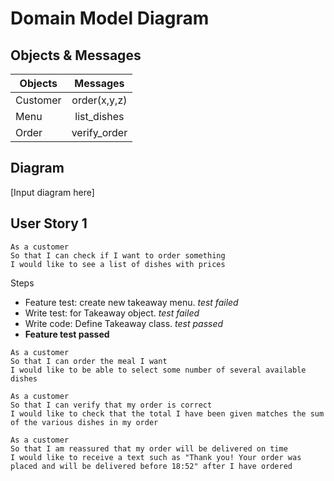 
# Domain Model Diagram

## Objects & Messages

| Objects    | Messages      | 
| ---------- |:-------------:| 
| Customer   |  order(x,y,z) |
| Menu       |  list_dishes  |   
| Order      |  verify_order |  

## Diagram

[Input diagram here]

## User Story 1

```
As a customer
So that I can check if I want to order something
I would like to see a list of dishes with prices
```

Steps
 - Feature test: create new takeaway menu. *test failed*
 - Write test: for Takeaway object. *test failed*
 - Write code: Define Takeaway class. *test passed*
 - **Feature test passed**








```
As a customer
So that I can order the meal I want
I would like to be able to select some number of several available dishes

As a customer
So that I can verify that my order is correct
I would like to check that the total I have been given matches the sum of the various dishes in my order

As a customer
So that I am reassured that my order will be delivered on time
I would like to receive a text such as "Thank you! Your order was placed and will be delivered before 18:52" after I have ordered
```


